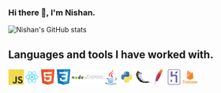 ### Hi there 👋, I'm Nishan.

![Nishan's GitHub stats](https://github-readme-stats.vercel.app/api?username=nishan-soni&show_icons=true&theme=tokyonight)

## Languages and tools I have worked with.

<img height="32" align = 'left' width="32" src="https://raw.githubusercontent.com/devicons/devicon/master/icons/javascript/javascript-original.svg"/>
<img height="32" align = 'left' width="32" src="https://raw.githubusercontent.com/github/explore/80688e429a7d4ef2fca1e82350fe8e3517d3494d/topics/react/react.png" />
<img height="32" align = 'left' width="32" src="https://raw.githubusercontent.com/devicons/devicon/master/icons/html5/html5-original.svg" />
<img height="32" align = 'left' width="32" src="https://raw.githubusercontent.com/devicons/devicon/master/icons/css3/css3-original.svg" />
<img height="32" align = 'left' width="32" src="https://github.com/devicons/devicon/blob/master/icons/nodejs/nodejs-original-wordmark.svg" />
<img height="32" align = 'left' width="32" src="https://raw.githubusercontent.com/github/explore/80688e429a7d4ef2fca1e82350fe8e3517d3494d/topics/express/express.png" />
<img height="32" align = 'left' width="32" src="https://raw.githubusercontent.com/devicons/devicon/master/icons/java/java-original.svg" />
<img height="32" align = 'left' width="32" src="https://raw.githubusercontent.com/github/explore/80688e429a7d4ef2fca1e82350fe8e3517d3494d/topics/python/python.png" />
<img height="32" align = 'left' width="32" src="https://raw.githubusercontent.com/devicons/devicon/master/icons/flask/flask-original.svg" />
<img height="32" align = 'left' width="32" src="https://raw.githubusercontent.com/github/explore/80688e429a7d4ef2fca1e82350fe8e3517d3494d/topics/maven/maven.png"/>
<img height="32" align = 'left' width="32" src="https://raw.githubusercontent.com/devicons/devicon/master/icons/heroku/heroku-original.svg" />
<img height="32" align = 'left' width="32" src="https://raw.githubusercontent.com/devicons/devicon/master/icons/firebase/firebase-plain-wordmark.svg" />



<!--
**nishan-soni/nishan-soni** is a ✨ _special_ ✨ repository because its `README.md` (this file) appears on your GitHub profile.

Here are some ideas to get you started:
![](https://visitor-badge.laobi.icu/badge?page_id=nishan-soni.nishan-soni)
- 🔭 I’m currently working on ...
- 🌱 I’m currently learning ...
- 👯 I’m looking to collaborate on ...
- 🤔 I’m looking for help with ...
- 💬 Ask me about ...
- 📫 How to reach me: ...
- 😄 Pronouns: ...
- ⚡ Fun fact: ...
-->
